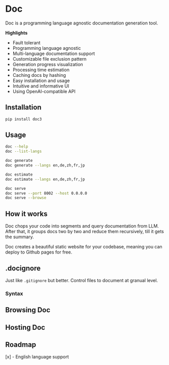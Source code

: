 # Doc

Doc is a programming language agnostic documentation generation tool.

**Highlights**
- Fault tolerant
- Programming language agnostic
- Multi-language documentation support
- Customizable file exclusion pattern
- Generation progress visualization
- Processing time estimation
- Caching docs by hashing
- Easy installation and usage
- Intuitive and informative UI
- Using OpenAI-compatible API

## Installation

```bash
pip install doc3
```

## Usage

```bash
doc --help
doc --list-langs
```

```bash
doc generate
doc generate --langs en,de,zh,fr,jp
```

```bash
doc estimate
doc estimate --langs en,de,zh,fr,jp
```

```bash
doc serve
doc serve --port 8002 --host 0.0.0.0
doc serve --browse
```

## How it works

Doc chops your code into segments and query documentation from LLM. After that, it groups docs two by two and reduce them recursively, till it gets the summary.

Doc creates a beautiful static website for your codebase, meaning you can deploy to Github pages for free.

## .docignore

Just like `.gitignore` but better. Control files to document at granual level.

### Syntax

## Browsing Doc

## Hosting Doc

## Roadmap

[x] - English language support

